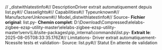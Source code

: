 // _distwithlatestinfo#// DescriptionDriver extrait automatiquement depuis list.py#// Classelights#// Capabilities#// Typeunknown#// ManufacturerUnknown#// Model_distwithlatestinfo#// Source- **Fichier original**: list.py- **Chemin complet**: D:\Download\Compressed\elelabs-zigbee-ezsp-utility-master\elelabs-zigbee-ezsp-utility-master\venv\Lib\site-packages\pip\_internal\commands\list.py- **Extrait le**: 2025-08-05T08:33:35.176Z#// Limitations- Driver extrait automatiquement- Ncessite tests et validation- Source: list.py#// Statut En attente de validation
